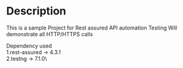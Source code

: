 # Description

This is a sample Project for Rest assured API automation Testing
Will demonstrate all HTTP/HTTPS calls

Dependency used\
1.rest-assured -> 4.3.1\
2.testng -> 7.1.0\
